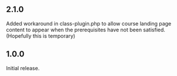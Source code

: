 ## 2.1.0

Added workaround in class-plugin.php to allow course landing page content to appear when the prerequisites have not been satisfied. (Hopefully this is temporary)

## 1.0.0

Initial release.